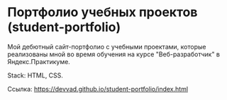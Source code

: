 # Портфолио учебных проектов (student-portfolio)
Мой дебютный сайт-портфолио с учебными проектами, которые реализованы мной во время обучения на курсе "Веб-разработчик" в Яндекс.Практикуме.

Stack: HTML, CSS.

Ссылка: https://devvad.github.io/student-portfolio/index.html

